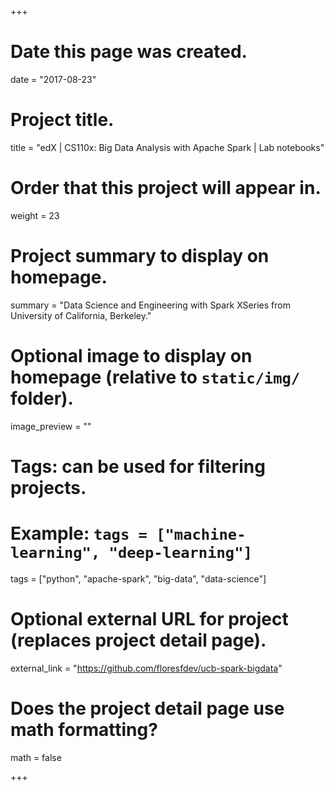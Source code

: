 +++
# Date this page was created.
date = "2017-08-23"

# Project title.
title = "edX | CS110x: Big Data Analysis with Apache Spark | Lab notebooks"

# Order that this project will appear in.
weight = 23

# Project summary to display on homepage.
summary = "Data Science and Engineering with Spark XSeries from University of California, Berkeley."

# Optional image to display on homepage (relative to `static/img/` folder).
image_preview = ""

# Tags: can be used for filtering projects.
# Example: `tags = ["machine-learning", "deep-learning"]`
tags = ["python", "apache-spark", "big-data", "data-science"]

# Optional external URL for project (replaces project detail page).
external_link = "https://github.com/floresfdev/ucb-spark-bigdata"

# Does the project detail page use math formatting?
math = false

+++

